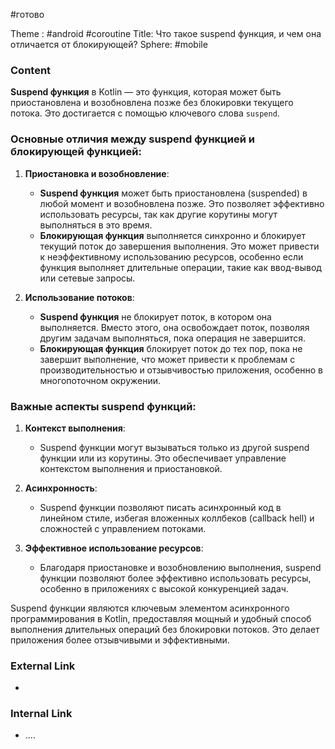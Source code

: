 #готово 

Theme : #android #coroutine 
Title: Что такое suspend функция, и чем она отличается от блокирующей?
Sphere: #mobile 

### Content

**Suspend функция** в Kotlin — это функция, которая может быть приостановлена и возобновлена позже без блокировки текущего потока. Это достигается с помощью ключевого слова `suspend`. 
### Основные отличия между suspend функцией и блокирующей функцией:

1. **Приостановка и возобновление**:
   - **Suspend функция** может быть приостановлена (suspended) в любой момент и возобновлена позже. Это позволяет эффективно использовать ресурсы, так как другие корутины могут выполняться в это время.
   - **Блокирующая функция** выполняется синхронно и блокирует текущий поток до завершения выполнения. Это может привести к неэффективному использованию ресурсов, особенно если функция выполняет длительные операции, такие как ввод-вывод или сетевые запросы.

2. **Использование потоков**:
   - **Suspend функция** не блокирует поток, в котором она выполняется. Вместо этого, она освобождает поток, позволяя другим задачам выполняться, пока операция не завершится.
   - **Блокирующая функция** блокирует поток до тех пор, пока не завершит выполнение, что может привести к проблемам с производительностью и отзывчивостью приложения, особенно в многопоточном окружении.
### Важные аспекты suspend функций:

1. **Контекст выполнения**:
   - Suspend функции могут вызываться только из другой suspend функции или из корутины. Это обеспечивает управление контекстом выполнения и приостановкой.

2. **Асинхронность**:
   - Suspend функции позволяют писать асинхронный код в линейном стиле, избегая вложенных коллбеков (callback hell) и сложностей с управлением потоками.

3. **Эффективное использование ресурсов**:
   - Благодаря приостановке и возобновлению выполнения, suspend функции позволяют более эффективно использовать ресурсы, особенно в приложениях с высокой конкуренцией задач.

Suspend функции являются ключевым элементом асинхронного программирования в Kotlin, предоставляя мощный и удобный способ выполнения длительных операций без блокировки потоков. Это делает приложения более отзывчивыми и эффективными.

### External Link

- 

### Internal Link

- ....